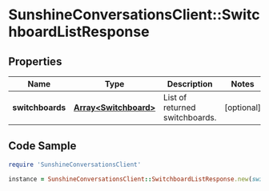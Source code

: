 # SunshineConversationsClient::SwitchboardListResponse

## Properties

Name | Type | Description | Notes
------------ | ------------- | ------------- | -------------
**switchboards** | [**Array&lt;Switchboard&gt;**](Switchboard.md) | List of returned switchboards. | [optional] 

## Code Sample

```ruby
require 'SunshineConversationsClient'

instance = SunshineConversationsClient::SwitchboardListResponse.new(switchboards: null)
```


